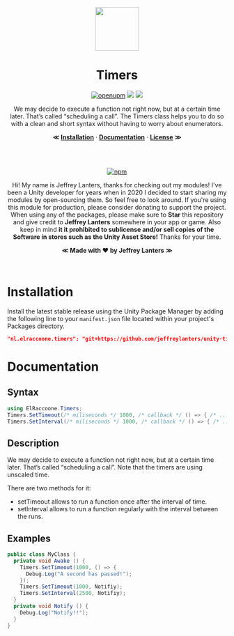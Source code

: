 <div align="center">

<img src="https://raw.githubusercontent.com/jeffreylanters/unity-timers/master/.github/WIKI/logo-transparent.png" height="100px">

</br>

# Timers

[![openupm](https://img.shields.io/npm/v/nl.elraccoone.timers?label=UPM&registry_uri=https://package.openupm.com&style=for-the-badge&color=232c37)](https://openupm.com/packages/nl.elraccoone.timers/)
[![](https://img.shields.io/github/stars/jeffreylanters/unity-timers.svg?style=for-the-badge)]()
[![](https://img.shields.io/badge/build-passing-brightgreen.svg?style=for-the-badge)]()

We may decide to execute a function not right now, but at a certain time later. That’s called “scheduling a call”. The Timers class helps you to do so with a clean and short syntax without having to worry about enumerators.

**&Lt;**
[**Installation**](#installation) &middot;
[**Documentation**](#documentation) &middot;
[**License**](./LICENSE.md)
**&Gt;**

</br></br>

[![npm](https://img.shields.io/badge/fund_this_project-sponsor-E12C9A.svg?style=for-the-badge)](https://github.com/sponsors/jeffreylanters)

Hi! My name is Jeffrey Lanters, thanks for checking out my modules! I've been a Unity developer for years when in 2020 I decided to start sharing my modules by open-sourcing them. So feel free to look around. If you're using this module for production, please consider donating to support the project. When using any of the packages, please make sure to **Star** this repository and give credit to **Jeffrey Lanters** somewhere in your app or game. Also keep in mind **it it prohibited to sublicense and/or sell copies of the Software in stores such as the Unity Asset Store!** Thanks for your time.

**&Lt;**
**Made with &hearts; by Jeffrey Lanters**
**&Gt;**

</br>

</div>

# Installation

Install the latest stable release using the Unity Package Manager by adding the following line to your `manifest.json` file located within your project's Packages directory.

```json
"nl.elraccoone.timers": "git+https://github.com/jeffreylanters/unity-timers"
```

# Documentation

## Syntax

```cs
using ElRaccoone.Timers;
Timers.SetTimeout(/* miliseconds */ 1000, /* callback */ () => { /* ... */ });
Timers.SetInterval(/* miliseconds */ 1000, /* callback */ () => { /* ... */ });
```

## Description

We may decide to execute a function not right now, but at a certain time later. That’s called “scheduling a call”. Note that the timers are using unscaled time.

There are two methods for it:

- setTimeout allows to run a function once after the interval of time.
- setInterval allows to run a function regularly with the interval between the runs.

## Examples

```cs
public class MyClass {
  private void Awake () {
    Timers.SetTimeout(1000, () => {
      Debug.Log("A second has passed!");
    });
    Timers.SetTimeout(1000, Notifiy);
    Timers.SetInterval(2500, Notifiy);
  }
  private void Notify () {
    Debug.Log("Notify!!");
  }
}
```
